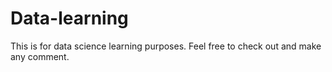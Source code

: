 # Data-learning
This is for data science learning purposes. Feel free to check out and make any comment.
